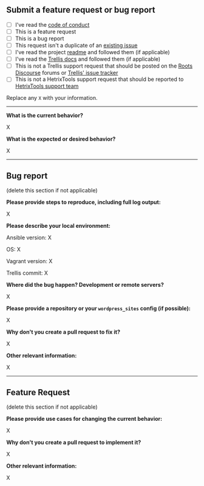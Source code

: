 ## Submit a feature request or bug report

- [ ] I've read the [code of conduct](https://github.com/TypistTech/trellis-hetrixtools-php/blob/master/CODE_OF_CONDUCT.md)
- [ ] This is a feature request
- [ ] This is a bug report
- [ ] This request isn't a duplicate of an [existing issue](https://github.com/TypistTech/trellis-hetrixtools-php/issues)
- [ ] I've read the project [readme](https://github.com/TypistTech/trellis-hetrixtools-php) and followed them (if applicable)
- [ ] I've read the [Trellis docs](https://roots.io/trellis/docs) and followed them (if applicable)
- [ ] This is not a Trellis support request that should be posted on the [Roots Discourse](https://discourse.roots.io/c/trellis) forums or [Trellis' issue tracker](https://github.com/roots/trellis/issues)
- [ ] This is not a HetrixTools support request that should be reported to [HetrixTools support team](https://support.hetrixtools.com/)

Replace any `X` with your information.

---

**What is the current behavior?**

X

**What is the expected or desired behavior?**

X

---

## Bug report

(delete this section if not applicable)

**Please provide steps to reproduce, including full log output:**

X

**Please describe your local environment:**

Ansible version: X

OS: X

Vagrant version: X

Trellis commit: X

**Where did the bug happen? Development or remote servers?**

X

**Please provide a repository or your `wordpress_sites` config (if possible):**

X

**Why don't you create a pull request to fix it?**

X

**Other relevant information:**

X

---

## Feature Request

(delete this section if not applicable)

**Please provide use cases for changing the current behavior:**

X

**Why don't you create a pull request to implement it?**

X

**Other relevant information:**

X
